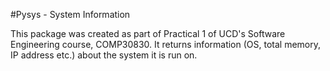#Pysys - System Information

This package was created as part of Practical 1 of UCD's Software Engineering course, COMP30830.
It returns information (OS, total memory, IP address etc.) about the system it is run on.

